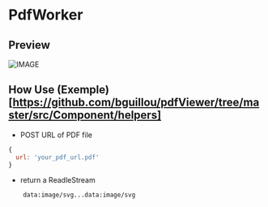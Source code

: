 # PdfWorker

## Preview

![IMAGE](https://github.com/bguillou/pdfWorker/blob/master/description.gif)

## How Use (Exemple)[https://github.com/bguillou/pdfViewer/tree/master/src/Component/helpers]

- POST URL of PDF file

```js
{
  url: 'your_pdf_url.pdf'
}
```

- return a ReadleStream

```text
    data:image/svg...data:image/svg
```
